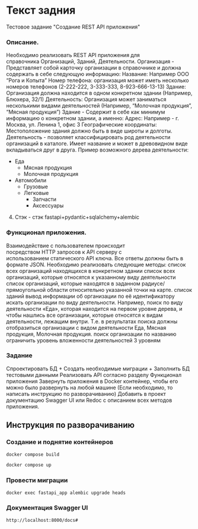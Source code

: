 # Текст задния

Тестовое задание "Создание REST API приложения"

### Описание.
Необходимо реализовать REST API приложения для справочника Организаций, Зданий, Деятельности.
Организация - Представляет собой карточку организации в справочнике и должна содержать в себе следующую информацию:
Название: Например ООО “Рога и Копыта”
Номер телефона: организация может иметь несколько номеров телефонов (2-222-222, 3-333-333, 8-923-666-13-13)
Здание: Организация должна находится в одном конкретном здании (Например, Блюхера, 32/1)
Деятельность: Организация может заниматься несколькими видами деятельностей (Например, “Молочная продукция”, “Мясная продукция”)
Здание - Содержит в себе как минимум информацию о конкретном здании, а именно:
Адрес: Например - г. Москва, ул. Ленина 1, офис 3
Географические координаты: Местоположение здания должно быть в виде широты и долготы.
Деятельность - позволяет классифицировать род деятельности организаций в каталоге. Имеет название и может в древовидном виде вкладываться друг в друга. Пример возможного дерева деятельности:
  - Еда
    - Мясная продукция
    - Молочная продукция
  - Автомобили
    - Грузовые
    - Легковые
      - Запчасти
      - Аксессуары
4. Стэк - стэк fastapi+pydantic+sqlalchemy+alembic

### Функционал приложения.
Взаимодействие с пользователем происходит посредством HTTP запросов к API серверу с использованием статического API ключа. Все ответы должны быть в формате JSON. Необходимо реализовать следующие методы:
список всех организаций находящихся в конкретном здании
список всех организаций, которые относятся к указанному виду деятельности
список организаций, которые находятся в заданном радиусе/прямоугольной области относительно указанной точки на карте. список зданий
вывод информации об организации по её идентификатору
искать организации по виду деятельности. Например, поиск по виду деятельности «Еда», которая находится на первом уровне дерева, и чтобы нашлись все организации, которые относятся к видам деятельности, лежащим внутри. Т.е. в результатах поиска должны отобразиться организации с видом деятельности Еда, Мясная продукция, Молочная продукция.
поиск организации по названию
ограничить уровень вложенности деятельностей 3 уровням

### Задание
Спроектировать БД + Создать необходимые миграции + Заполнить БД тестовыми данными
Реализовать API согласно разделу Функционал приложения
Завернуть приложения в Docker контейнер, чтобы его можно было развернуть на любой машине (Если необходимо, то написать инструкцию по разворачиванию)
Добавить в проект документацию Swagger UI или Redoc с описанием всех методов приложения.


## Инструкция по разворачиванию

### Создание и поднятие контейнеров
```bash
docker compose build

docker compose up
```

### Провести миграции
```bash
docker exec fastapi_app alembic upgrade heads
```

### Документация Swagger UI

```bash
http://localhost:8000/docs#
```
